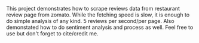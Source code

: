 This project demonstrates how to scrape reviews data from restaurant review page from zomato. 
While the fetching speed is slow, it is enough to do simple analysis of any kind. 5 reviews per second/per page.
Also demonstated how to do sentiment analysis and process as well.
Feel free to use but don't forget to cite/credit me. 
